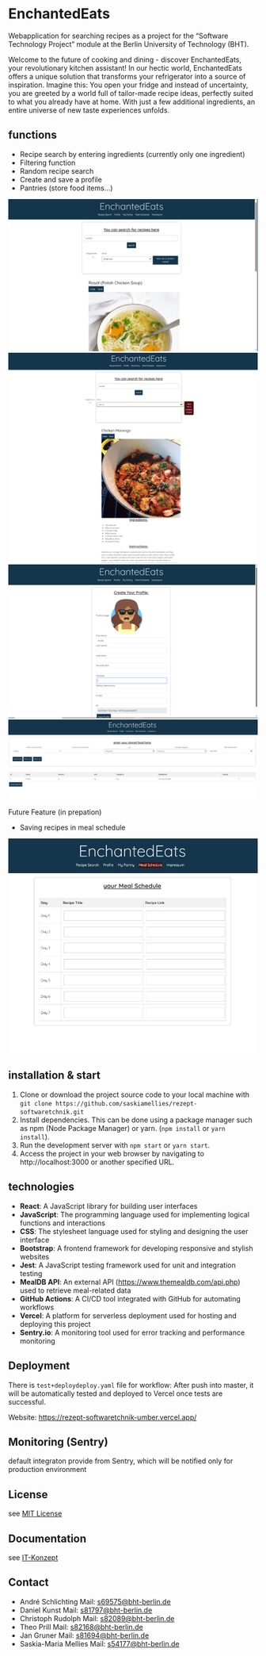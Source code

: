 # EnchantedEats
 Webapplication for searching recipes as a project for the “Software Technology Project” module at the Berlin University of Technology (BHT).

 Welcome to the future of cooking and dining - discover EnchantedEats, your revolutionary kitchen assistant! In our hectic world, 
 EnchantedEats offers a unique solution that transforms your refrigerator into a source of inspiration. Imagine this: You open your 
 fridge and instead of uncertainty, you are greeted by a world full of tailor-made recipe ideas, perfectly suited to what you already 
 have at home. With just a few additional ingredients, an entire universe of new taste experiences unfolds.

## functions
 - Recipe search by entering ingredients (currently only one ingredient)
 - Filtering function
 - Random recipe search
 - Create and save a profile
 - Pantries (store food items...)

![Bild1](./documentation/img/Bild1.png)
![Bild2](./documentation/img/Bild2.png)
![Bild3](./documentation/img/Bild3.png)
![Bild4](./documentation/img/Bild4.png)

Future Feature (in prepation)
 - Saving recipes in meal schedule

![Bild5](./documentation/img/Bild5.png)


## installation & start
1. Clone or download the project source code to your local machine with
   `git clone https://github.com/saskiamellies/rezept-softwaretchnik.git`
3. Install dependencies. This can be done using a package manager such as npm (Node Package Manager) or yarn.
   (`npm install` or `yarn install`).
4. Run the development server with `npm start` or `yarn start`.
5. Access the project in your web browser by navigating to http://localhost:3000 or another specified URL.


## technologies
- **React**: A JavaScript library for building user interfaces
- **JavaScript**: The programming language used for implementing logical functions and interactions
- **CSS**: The stylesheet language used for styling and designing the user interface
- **Bootstrap**: A frontend framework for developing responsive and stylish websites
- **Jest**: A JavaScript testing framework used for unit and integration testing
- **MealDB API**: An external API (https://www.themealdb.com/api.php) used to retrieve meal-related data
- **GitHub Actions**: A CI/CD tool integrated with GitHub for automating workflows
- **Vercel**: A platform for serverless deployment used for hosting and deploying this project
- **Sentry.io**: A monitoring tool used for error tracking and performance monitoring


## Deployment
There is `test+deploydeploy.yaml` file for workflow: After push into master, it will be automatically tested and deployed to Vercel once tests are successful. 

Website: https://rezept-softwaretchnik-umber.vercel.app/


## Monitoring (Sentry)
default integraton provide from Sentry, which will be notified only for production environment


## License
see [MIT License](LICENSE) 


## Documentation
see [IT-Konzept](documentation/Index.md)


## Contact
 - André Schlichting     Mail: s69575@bht-berlin.de
 - Daniel Kunst          Mail: s81797@bht-berlin.de
 - Christoph Rudolph     Mail: s82089@bht-berlin.de
 - Theo Prill            Mail: s82168@bht-berlin.de
 - Jan Gruner            Mail: s81694@bht-berlin.de
 - Saskia-Maria Mellies  Mail: s54177@bht-berlin.de


